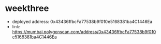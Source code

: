 # weekthree
* deployed address: 0x43436ffbcFa77538b9f010e5168381ba4C1446Ea
* link: https://mumbai.polygonscan.com/address/0x43436ffbcFa77538b9f010e5168381ba4C1446Ea

